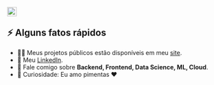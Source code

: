 
<a href="https://www.linkedin.com/in/lucas-emanuel-2ba4101a2/" target="_blank">
  <img align="left" alt="Lucas Emanuel LinkedIn" width="22px" src="https://cdn.tomondre.com/icons/linkedinn.svg" />
</a>

</br>

<div>
  <h2>⚡️ Alguns fatos rápidos</h2>
  <ul>
    <li>👨‍💻 Meus projetos públicos estão disponíveis em meu <a target="_blank" href="https://www.luc-portfolio.com/">site</a>.</li>
    <li>📝 Meu <a target="_blank" href="https://www.linkedin.com/in/lucas-emanuel-2ba4101a2/">LinkedIn</a>.</li>
    <li>💬 Fale comigo sobre <strong>Backend, Frontend, Data Science, ML, Cloud</strong>.</li>
    <li>🎉 Curiosidade: Eu amo pimentas ❤️</li>
  </ul>
</div>

</br>
</br>
